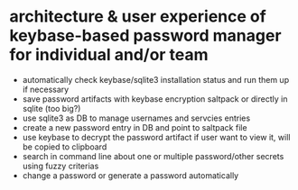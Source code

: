 # architecture & user experience of keybase-based password manager for individual and/or team

- automatically check keybase/sqlite3 installation status and run them up if necessary
- save password artifacts with keybase encryption saltpack or directly in sqlite (too big?)
- use sqlite3 as DB to manage usernames and servcies entries
- create a new password entry in DB and point to saltpack file
- use keybase to decrypt the password artifact if user want to view it, will be copied to clipboard
- search in command line about one or multiple password/other secrets using fuzzy criterias
- change a password or generate a password automatically

